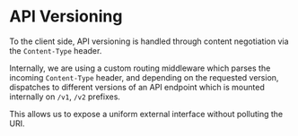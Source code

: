 # API Versioning

To the client side, API versioning is handled through content
negotiation via the `Content-Type` header.

Internally, we are using a custom routing middleware which parses
the incoming `Content-Type` header, and depending on the requested
version, dispatches to different versions of an API endpoint which
is mounted internally on `/v1`, `/v2` prefixes.

This allows us to expose a uniform external interface without
polluting the URI.
